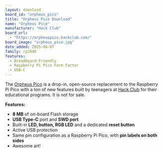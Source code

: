 ```yaml
---
layout: download
board_id: "orpheus_pico"
title: "Orpheus Pico Download"
name: "Orpheus Pico"
manufacturer: "Hack Club"
board_url:
  - "https://orpheuspico.hackclub.com/"
board_image: "orpheus_pico.jpg"
date_added: 2025-06-07
family: rp2040
features:
  - Breadboard-Friendly
  - Raspberry Pi Pico Form Factor
  - USB-C
---
```


The [Orpheus Pico](https://orpheuspico.hackclub.com/) is a drop-in, open-source replacement to the Raspberry Pi Pico with a ton of new features built by teenagers at [Hack Club](https://hackclub.com) for their educational programs. It is not for sale.

**Features:**

- **8 MB** of on-board Flash storage
- **USB Type-C** port and **SWD port**
- Built-in **LED, button, RGB LED** and a dedicated **reset button**
- Active USB protection
- Same pin configuration as a Raspberry Pi Pico, with **pin labels on both sides**
- Awesome art!
